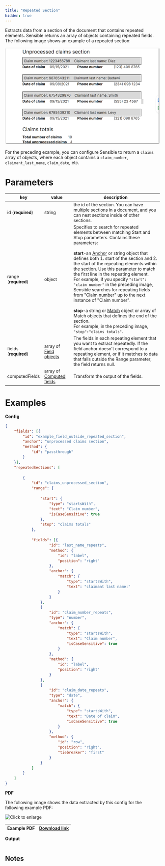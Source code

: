 ```yaml
---
title: "Repeated Section"
hidden: true
---
```


Extracts data from a section of the document that contains repeated elements. Sensible returns an array of  objects containing repeated fields. The following image shows an example of a repeated section:

![](https://raw.githubusercontent.com/sensible-hq/sensible-docs/main/readme-sync/assets/v0/images/final/repeated_sections_example.png)

For the preceding example, you can configure Sensible to return a `claims` array of objects, where each object contains a `claim_number`, `claimant_last_name`, `claim_date`, etc.

Parameters
====


| key                   | value                                                  | description                                                  |
| --------------------- | ------------------------------------------------------ | ------------------------------------------------------------ |
| id (**required**)     | string                                                 | the id of the section. You can have multiple sections in a document, and you can nest sections inside of other sections. |
| range  (**required**) | object                                                 | Specifies to search for repeated elements between matching Start and Stop parameters. Contains these parameters:<br/><br/>**start**-an [Anchor](doc:anchor) or string object that defines both 1. start of the section and 2. the start of the repeating elements within the section. Use this parameter to match the first line in the repeating element.  <br/> For example, if you specify `"start": "claim number"` in the preceding image, Sensible searches for repeating fields from "Claim number" up to the next instance of "Claim number". <br/><br/> **stop**-a string or [Match](doc:match) object or array of Match objects that defines the end of the section. <br/>For example, in the preceding image, `"stop":"claims totals"`.<br/> |
| fields (**required**) | array of [Field objects](doc:field-query-object)       | The fields in each repeating element that you want to extract repeatedly.  If the field anchor doesn't correspond to a repeating element, or if it matches to data that falls outside the Range parameter, the field returns null. |
| computedFields        | array of [Computed fields](doc:computed-field-methods) | Transform the output of the fields.                          |

Examples
====

**Config**

```json
{
	"fields": [{
		"id": "example_field_outside_repeated_section",
		"anchor": "unprocessed claims section",
		"method": {
			"id": "passthrough"
		}
	}],
	"repeatedSections": [

		{
			"id": "claims_unprocessed_section",
			"range": {

				"start": {
					"type": "startsWith",
					"text": "Claim number",
					"isCaseSensitive": true
				},
				"stop": "claims totals"
			},

			"fields": [{
					"id": "last_name_repeats",
					"method": {
						"id": "label",
						"position": "right"
					},
					"anchor": {
						"match": {
							"type": "startsWith",
							"text": "claimant last name:"
						}
					}
				},
				{
					"id": "claim_number_repeats",
					"type": "number",
					"anchor": {
						"match": {
							"type": "startsWith",
							"text": "Claim number",
							"isCaseSensitive": true
						}
					},
					"method": {
						"id": "label",
						"position": "right"
					}
				},
				{
					"id": "claim_date_repeats",
					"type": "date",
					"anchor": {
						"match": {
							"type": "startsWith",
							"text": "Date of claim",
							"isCaseSensitive": true
						}
					},
					"method": {
						"id": "row",
						"position": "right",
						"tiebreaker": "first"
					}
				}
			]
		}
	]
}
```

**PDF**

The following image shows the data extracted by this config for the following example PDF:

![Click to enlarge](https://raw.githubusercontent.com/sensible-hq/sensible-docs/main/readme-sync/assets/v0/images/final/tbd_example.png)

| Example PDF | [Download link](https://raw.githubusercontent.com/sensible-hq/sensible-docs/main/readme-sync/assets/v0/pdfs/row_column_example.pdf) |
| ------------------- | ------------------------------------------------------------ |

**Output**

```json

```

Notes
-----

